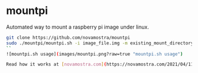 # mountpi
Automated way to mount a raspberry pi image under linux.

```bash
git clone https://github.com/novamostra/mountpi
sudo ./mountpi/mountpi.sh -i image_file.img -m existing_mount_directory
``
![mountpi.sh usage](images/mountpi.png?raw=true "mountpi.sh usage")

Read how it works at [novamostra.com](https://novamostra.com/2021/04/11/mountpi)
